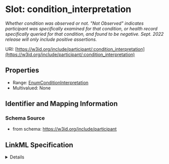 # Slot: condition_interpretation
_Whether condition was observed or not. "Not Observed" indicates participant was specifically examined for that condition, or health record specifically queried for that condition, and found to be negative. Sept. 2022 release will only include positive assertions._


URI: [https://w3id.org/include/participant/:condition_interpretation](https://w3id.org/include/participant/:condition_interpretation)



<!-- no inheritance hierarchy -->




## Properties

* Range: [EnumConditionInterpretation](EnumConditionInterpretation.md)
* Multivalued: None







## Identifier and Mapping Information







### Schema Source


* from schema: https://w3id.org/include/participant




## LinkML Specification

<details>
```yaml
name: condition_interpretation
definition_uri: include:condition_interpretation
description: Whether condition was observed or not. "Not Observed" indicates participant
  was specifically examined for that condition, or health record specifically queried
  for that condition, and found to be negative. Sept. 2022 release will only include
  positive assertions.
from_schema: https://w3id.org/include/participant
rank: 1000
alias: condition_interpretation
domain_of:
- Condition
- Condition
range: enum_condition_interpretation

```
</details>